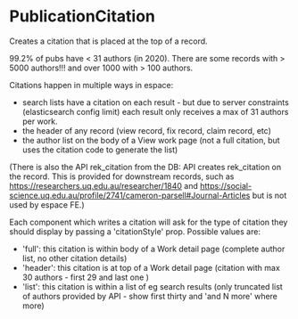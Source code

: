 # PublicationCitation

Creates a citation that is placed at the top of a record.

99.2% of pubs have < 31 authors (in 2020). There are some records with > 5000 authors!!! and over 1000 with > 100 authors.

Citations happen in multiple ways in espace:

- search lists have a citation on each result - but due to server constraints (elasticsearch config limit) each result only receives a max of 31 authors per work.
- the header of any record (view record, fix record, claim record, etc)
- the author list on the body of a View work page (not a full citation, but uses the citation code to generate the list)

(There is also the API rek_citation from the DB: API creates rek_citation on the record. This is provided for downstream records, such as https://researchers.uq.edu.au/researcher/1840 and https://social-science.uq.edu.au/profile/2741/cameron-parsell#Journal-Articles but is not used by espace FE.)

Each component which writes a citation will ask for the type of citation they should display by passing a 'citationStyle' prop. Possible values are:

* 'full': this citation is within body of a Work detail page (complete author list, no other citation details)
* 'header': this citation is at top of a Work detail page (citation with max 30 authors - first 29 and last one )
* 'list': this citation is within a list of eg search results (only truncated list of authors provided by API - show first thirty and 'and N more' where more)

